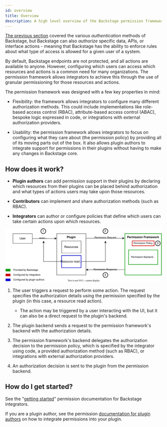 ```yaml
---
id: overview
title: Overview
description: A high level overview of the Backstage permission framework
---
```


[The previous section](../auth/index.md) covered the various _authentication_ methods of Backstage, but Backstage can also _authorize_ specific data, APIs, or interface actions - meaning that Backstage has the ability to enforce rules about what type of access is allowed for a given user of a system.

By default, Backstage endpoints are not protected, and all actions are available to anyone. However, configuring which users can access which resources and actions is a common need for many organizations. The permission framework allows integrators to achieve this through the use of granular permissioning for those resources and actions.

The permission framework was designed with a few key properties in mind:

- Flexibility: the framework allows integrators to configure many different authorization methods. This could include implementations like role-based access control (RBAC), attribute-based access control (ABAC), bespoke logic expressed in code, or integrations with external authorization providers.

- Usability: the permission framework allows integrators to focus on configuring what they care about (the permission policy) by providing all of its moving parts out of the box. It also allows plugin authors to integrate support for permissions in their plugins without having to make any changes in Backstage core.

## How does it work?

- **Plugin authors** can add permission support in their plugins by declaring which resources from their plugins can be placed behind authorization and what types of actions users may take upon those resources.

- **Contributors** can implement and share authorization methods (such as RBAC).

- **Integrators** can author or configure policies that define which users can take certain actions upon which resources.

![](../assets/permission/permission-framework-overview.drawio.svg)

1. The user triggers a request to perform some action. The request specifies the authorization details using the permission specified by the plugin (in this case, a resource read action).

   - The action may be triggered by a user interacting with the UI, but it can also be a direct request to the plugin's backend.

2. The plugin backend sends a request to the permission framework's backend with the authorization details.

3. The permission framework's backend delegates the authorization decision to the permission policy, which is specified by the integrator using code, a provided authorization method (such as RBAC), or integrations with external authorization providers.

4. An authorization decision is sent to the plugin from the permission backend.

## How do I get started?

See the "[getting started](./getting-started.md)" permission documentation for Backstage integrators.

If you are a plugin author, see the permission [documentation for plugin authors](plugin-authors/setup-for-the-tutorial.md) on how to integrate permissions into your plugin.
